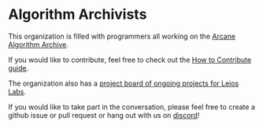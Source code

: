 # Algorithm Archivists

This organization is filled with programmers all working on the [Arcane Algorithm Archive](https://www.algorithm-archive.org/).

If you would like to contribute, feel free to check out the [How to Contribute guide](https://github.com/algorithm-archivists/algorithm-archive/wiki/How-to-Contribute).

The organization also has a [project board of ongoing projects for Leios Labs](https://github.com/orgs/algorithm-archivists/projects/3).

If you would like to take part in the conversation, please feel free to create a github issue or pull request or hang out with us on [discord](https://discord.gg/QctJhUA)!
